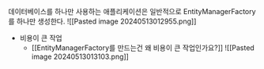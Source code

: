 데이터베이스를 하나만 사용하는 애플리케이션은 일반적으로 EntityManagerFactory를 하나만 생성한다.
![[Pasted image 20240513012955.png]]
- 비용이 큰 작업
	- [[EntityManagerFactory를 만드는건 왜 비용이 큰 작업인가요?]]
![[Pasted image 20240513013103.png]]
